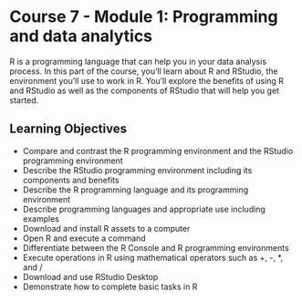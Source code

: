 # Course 7 - Module 1: Programming and data analytics

R is a programming language that can help you in your data analysis process. In this part of the course, you’ll learn about R and RStudio, the environment you’ll use to work in R. You’ll explore the benefits of using R and RStudio as well as the components of RStudio that will help you get started.

## Learning Objectives

- Compare and contrast the R programming environment and the RStudio programming environment
- Describe the RStudio programming environment including its components and benefits
- Describe the R programming language and its programming environment
- Describe programming languages and appropriate use including examples
- Download and install R assets to a computer
- Open R and execute a command
- Differentiate between the R Console and R programming environments
- Execute operations in R using mathematical operators such as +, -, *, and /
- Download and use RStudio Desktop
- Demonstrate how to complete basic tasks in R